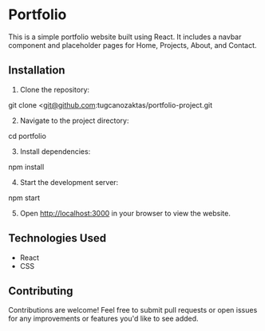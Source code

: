 # Portfolio

This is a simple portfolio website built using React. It includes a navbar component and placeholder pages for Home, Projects, About, and Contact.

## Installation

1. Clone the repository:

git clone <git@github.com:tugcanozaktas/portfolio-project.git

2. Navigate to the project directory:

cd portfolio

3. Install dependencies:

npm install

4. Start the development server:

npm start

5. Open [http://localhost:3000](http://localhost:3000) in your browser to view the website.

## Technologies Used

- React
- CSS

## Contributing

Contributions are welcome! Feel free to submit pull requests or open issues for any improvements or features you'd like to see added.

